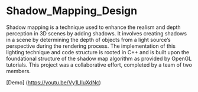 # Shadow_Mapping_Design 
Shadow mapping is a technique used to enhance the realism and depth perception in 3D scenes by adding shadows. It involves creating shadows in a scene by determining the depth of objects from a light source’s perspective during the rendering process. The implementation of this lighting technique and code structure is rooted in C++ and is built upon the foundational structure of the shadow map algorithm as provided by OpenGL tutorials. This project was a collaborative effort, completed by a team of two members.

[Demo] (https://youtu.be/Vy1LIluXdNc)
